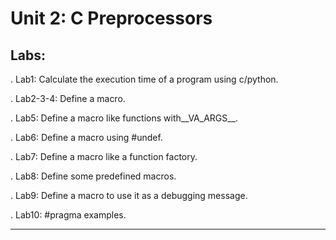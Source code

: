 # Unit 2: C Preprocessors

## Labs:

. Lab1: Calculate the execution time of a program using c/python.

. Lab2-3-4: Define a macro.

. Lab5: Define a macro like functions with__VA_ARGS__.

. Lab6: Define a macro using #undef.

. Lab7: Define a macro like a function factory.

. Lab8: Define some predefined macros.

. Lab9: Define a macro to use it as a debugging message.

. Lab10: #pragma examples.

--------------------------------------


